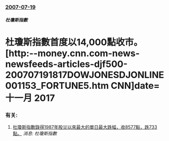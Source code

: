 ### [2007-07-19](/news/2007/07/19/index.md)

##### 杜瓊斯指數
# 杜瓊斯指數首度以14,000點收市。[http:--money.cnn.com-news-newsfeeds-articles-djf500-200707191817DOWJONESDJONLINE001153_FORTUNE5.htm CNN]date=十一月 2017 




### 有关:

1. [杜瓊斯指數錄得1987年股災以來最大的單日最大跌幅，收8577點，跌733點。](/zh/news/2008/10/16/杜瓊斯指數錄得1987年股災以來最大的單日最大跌幅-收8577點-跌733點.md) _消息: 杜瓊斯指數_
